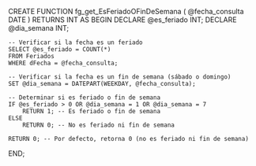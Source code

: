 CREATE FUNCTION fg_get_EsFeriadoOFinDeSemana
(
    @fecha_consulta DATE
)
RETURNS INT
AS
BEGIN
    DECLARE @es_feriado INT;
    DECLARE @dia_semana INT;

    -- Verificar si la fecha es un feriado
    SELECT @es_feriado = COUNT(*)
    FROM Feriados
    WHERE dFecha = @fecha_consulta;

    -- Verificar si la fecha es un fin de semana (sábado o domingo)
    SET @dia_semana = DATEPART(WEEKDAY, @fecha_consulta);

    -- Determinar si es feriado o fin de semana
    IF @es_feriado > 0 OR @dia_semana = 1 OR @dia_semana = 7
        RETURN 1; -- Es feriado o fin de semana
    ELSE
        RETURN 0; -- No es feriado ni fin de semana

    RETURN 0; -- Por defecto, retorna 0 (no es feriado ni fin de semana)
END;
